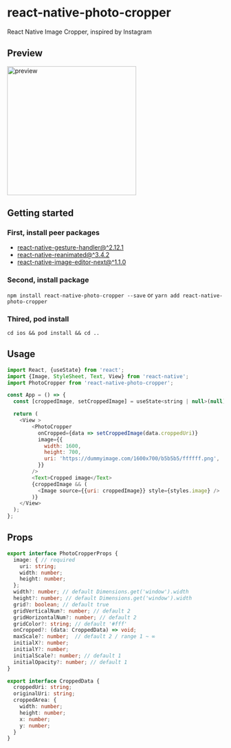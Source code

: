 # react-native-photo-cropper
React Native Image Cropper, inspired by Instagram
## Preview

<img src="https://github.com/thanhcuong1990/react-native-photo-cropper/blob/main/gifs/iphone.gif" alt="preview" width="300px" />

## Getting started
### First, install peer packages
- [react-native-gesture-handler@^2.12.1](https://docs.swmansion.com/react-native-gesture-handler/docs/)
- [react-native-reanimated@^3.4.2](https://docs.swmansion.com/react-native-reanimated/docs/fundamentals/getting-started/)
- [react-native-image-editor-next@^1.1.0](https://github.com/thanhcuong1990/react-native-image-editor)
### Second, install package
`npm install react-native-photo-cropper --save`
or
`yarn add react-native-photo-cropper`

### Thired, pod install
`cd ios && pod install && cd ..`

## Usage
```javascript
import React, {useState} from 'react';
import {Image, StyleSheet, Text, View} from 'react-native';
import PhotoCropper from 'react-native-photo-cropper';

const App = () => {
  const [croppedImage, setCroppedImage] = useState<string | null>(null);

  return (
    <View >
        <PhotoCropper
          onCropped={data => setCroppedImage(data.croppedUri)}
          image={{
            width: 1600,
            height: 700,
            uri: 'https://dummyimage.com/1600x700/b5b5b5/ffffff.png',
          }}
        />
        <Text>Cropped image</Text>
        {croppedImage && (
          <Image source={{uri: croppedImage}} style={styles.image} />
        )}
    </View>
  );
};
```

## Props
```ts
export interface PhotoCropperProps {
  image: { // required
    uri: string;
    width: number;
    height: number;
  };
  width?: number; // default Dimensions.get('window').width
  height?: number; // default Dimensions.get('window').width
  grid?: boolean; // default true
  gridVerticalNum?: number; // default 2
  gridHorizontalNum?: number; // default 2
  gridColor?: string; // default '#fff'
  onCropped?: (data: CroppedData) => void;
  maxScale?: number;  // default 2 / range 1 ~ ∞
  initialX?: number;
  initialY?: number;
  initialScale?: number; // default 1
  initialOpacity?: number; // default 1
}

export interface CroppedData {
  croppedUri: string;
  originalUri: string;
  croppedArea: {
    width: number;
    height: number;
    x: number;
    y: number;
  }
}
```
